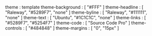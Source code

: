 theme            : template
theme-background : [ "#FFF" ]
theme-headline   : [ "Raleway", "#5289F7", "none" ]
theme-byline     : [ "Raleway", "#111111", "none" ]
theme-text       : [ "Ubuntu", "#1C1C1C", "none" ]
theme-links      : [ "#5289F7", "#5254F7" ]
theme-code       : [ "Source Code Pro" ]
theme-controls   : [ "#484848" ]
theme-margins    : [ "0", "15px" ]


